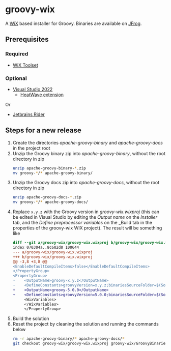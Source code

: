 # groovy-wix
A [WiX](https://wixtoolset.org/) based installer for Groovy.
Binaries are available on [JFrog](https://groovy.jfrog.io/artifactory/dist-release-local/groovy-windows-installer/).

## Prerequisites
### Required
* [WiX Toolset](https://github.com/wixtoolset/wix/releases)

### Optional
* [Visual Studio 2022](https://visualstudio.microsoft.com/vs/)
  * [HeatWave extension](https://marketplace.visualstudio.com/items?itemName=FireGiant.FireGiantHeatWaveDev17)

Or
* [Jetbrains Rider](https://www.jetbrains.com/rider/)

## Steps for a new release
1. Create the directories _apache-groovy-binary_ and _apache-groovy-docs_ in the project root
1. Unzip the Groovy binary zip into _apache-groovy-binary_, without the root directory in zip
   ```bash
   unzip apache-groovy-binary-*.zip
   mv groovy-*/* apache-groovy-binary/
   ```
1. Unzip the Groovy docs zip into _apache-groovy-docs_, without the root directory in zip
   ```bash
   unzip apache-groovy-docs-*.zip
   mv groovy-*/* apache-groovy-docs/
   ```
1. Replace `x.y.z` with the Groovy version in _groovy-wix.wixproj_
(this can be edited in Visual Studio by editing the _Output name_ on the _Installer_ tab,
and the _Define preprocessor variables_ on the _Build tab in the properties of the groovy-wix WIX project).
The result will be something like
   ```diff
   diff --git a/groovy-wix/groovy-wix.wixproj b/groovy-wix/groovy-wix.wixproj
   index 070304a..8c602d0 100644
   --- a/groovy-wix/groovy-wix.wixproj
   +++ b/groovy-wix/groovy-wix.wixproj
   @@ -3,8 +3,8 @@
   <EnableDefaultCompileItems>false</EnableDefaultCompileItems>
   </PropertyGroup>
   <PropertyGroup>
   -    <OutputName>groovy-x.y.z</OutputName>
   -    <DefineConstants>groovyVersion=x.y.z;binariesSourceFolder=$(SolutionDir)apache-groovy-binary;docsSourceFolder=$(SolutionDir)apache-groovy-docs</DefineConstants>
   +    <OutputName>groovy-5.0.0</OutputName>
   +    <DefineConstants>groovyVersion=5.0.0;binariesSourceFolder=$(SolutionDir)apache-groovy-binary;docsSourceFolder=$(SolutionDir)apache-groovy-docs</DefineConstants>   
        <WixVariables>
        </WixVariables>
        </PropertyGroup>
   ```
1. Build the solution
1. Reset the project by cleaning the solution and running the commands below
   ```bash
   rm -r apache-groovy-binary/* apache-groovy-docs/*
   git checkout groovy-wix/groovy-wix.wixproj groovy-wix/GroovyBinaries.wsx groovy-wix/GroovyDocs.wsx
   ```
